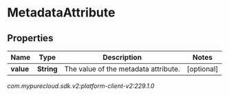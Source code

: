 # MetadataAttribute


## Properties

| Name | Type | Description | Notes |
| ------------ | ------------- | ------------- | ------------- |
| **value** | **String** | The value of the metadata attribute. |  [optional] |




_com.mypurecloud.sdk.v2:platform-client-v2:229.1.0_

